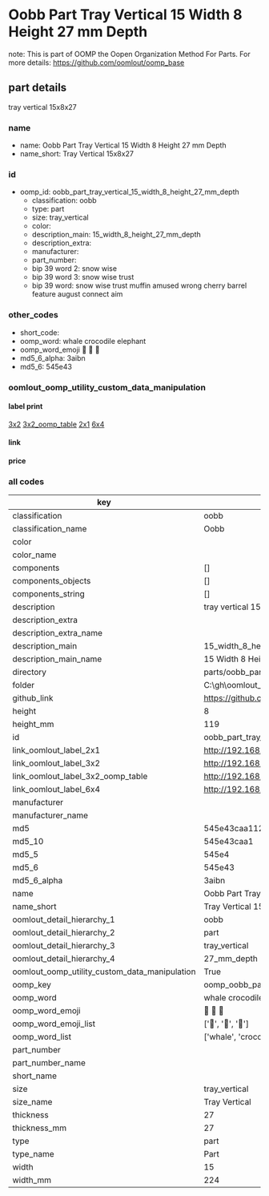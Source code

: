 # Oobb Part Tray Vertical 15 Width 8 Height 27 mm Depth  

note: This is part of OOMP the Oopen Organization Method For Parts. For more details: https://github.com/oomlout/oomp_base

##  part details
  



tray vertical 15x8x27



### name
* name: Oobb Part Tray Vertical 15 Width 8 Height 27 mm Depth
* name_short: Tray Vertical 15x8x27 
### id
* oomp_id: oobb_part_tray_vertical_15_width_8_height_27_mm_depth
  * classification: oobb
  * type: part
  * size: tray_vertical
  * color: 
  * description_main: 15_width_8_height_27_mm_depth
  * description_extra: 
  * manufacturer: 
  * part_number: 
  * bip 39 word 2: snow wise
  * bip 39 word 3: snow wise trust
  * bip 39 word: snow wise trust muffin amused wrong cherry barrel feature august connect aim

### other_codes
* short_code: 
* oomp_word: whale crocodile elephant
* oomp_word_emoji :whale: :crocodile: :elephant:
* md5_6_alpha: 3aibn
* md5_6: 545e43






### oomlout_oomp_utility_custom_data_manipulation
#### label print
[3x2](http://192.168.1.245:1112/?label=oomp%203aibn)
[3x2_oomp_table](http://192.168.1.108:1112/?label=oomp%203aibn)
[2x1](http://192.168.1.242:1112/?label=oomp%203aibn)
[6x4](http://192.168.1.55:1112/?label=oomp%203aibn)    

#### link

                              

#### price







### all codes 
| key | value |  
| --- | --- |  
| classification | oobb |  
| classification_name | Oobb |  
| color |  |  
| color_name |  |  
| components | [] |  
| components_objects | [] |  
| components_string | [] |  
| description | tray vertical 15x8x27 |  
| description_extra |  |  
| description_extra_name |  |  
| description_main | 15_width_8_height_27_mm_depth |  
| description_main_name | 15 Width 8 Height 27 mm Depth |  
| directory | parts/oobb_part_tray_vertical_15_width_8_height_27_mm_depth |  
| folder | C:\gh\oomlout_oobb_version_4_generated_parts\parts\oobb_part_tray_vertical_15_width_8_height_27_mm_depth |  
| github_link | https://github.com/oomlout/oomlout_oomp_part_src/tree/main/parts/oobb_part_tray_vertical_15_width_8_height_27_mm_depth |  
| height | 8 |  
| height_mm | 119 |  
| id | oobb_part_tray_vertical_15_width_8_height_27_mm_depth |  
| link_oomlout_label_2x1 | http://192.168.1.242:1112/?label=oomp%203aibn |  
| link_oomlout_label_3x2 | http://192.168.1.245:1112/?label=oomp%203aibn |  
| link_oomlout_label_3x2_oomp_table | http://192.168.1.108:1112/?label=oomp%203aibn |  
| link_oomlout_label_6x4 | http://192.168.1.55:1112/?label=oomp%203aibn |  
| manufacturer |  |  
| manufacturer_name |  |  
| md5 | 545e43caa112c4effa841913d37f1e6c |  
| md5_10 | 545e43caa1 |  
| md5_5 | 545e4 |  
| md5_6 | 545e43 |  
| md5_6_alpha | 3aibn |  
| name | Oobb Part Tray Vertical 15 Width 8 Height 27 mm Depth |  
| name_short | Tray Vertical 15x8x27  |  
| oomlout_detail_hierarchy_1 | oobb |  
| oomlout_detail_hierarchy_2 | part |  
| oomlout_detail_hierarchy_3 | tray_vertical |  
| oomlout_detail_hierarchy_4 | 27_mm_depth |  
| oomlout_oomp_utility_custom_data_manipulation | True |  
| oomp_key | oomp_oobb_part_tray_vertical_15_width_8_height_27_mm_depth |  
| oomp_word | whale crocodile elephant |  
| oomp_word_emoji | :whale: :crocodile: :elephant: |  
| oomp_word_emoji_list | [':whale:', ':crocodile:', ':elephant:'] |  
| oomp_word_list | ['whale', 'crocodile', 'elephant'] |  
| part_number |  |  
| part_number_name |  |  
| short_name |  |  
| size | tray_vertical |  
| size_name | Tray Vertical |  
| thickness | 27 |  
| thickness_mm | 27 |  
| type | part |  
| type_name | Part |  
| width | 15 |  
| width_mm | 224 |  
